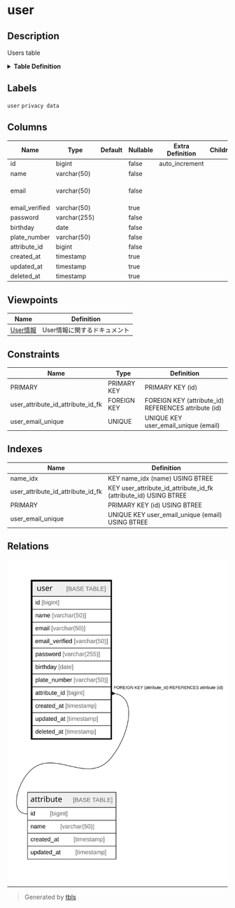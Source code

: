 # user

## Description

Users table

<details>
<summary><strong>Table Definition</strong></summary>

```sql
CREATE TABLE `user` (
  `id` bigint NOT NULL AUTO_INCREMENT,
  `name` varchar(50) COLLATE utf8mb4_unicode_ci NOT NULL,
  `email` varchar(50) COLLATE utf8mb4_unicode_ci NOT NULL,
  `email_verified` varchar(50) COLLATE utf8mb4_unicode_ci DEFAULT NULL,
  `password` varchar(255) COLLATE utf8mb4_unicode_ci NOT NULL,
  `birthday` date NOT NULL,
  `plate_number` varchar(50) COLLATE utf8mb4_unicode_ci NOT NULL,
  `attribute_id` bigint NOT NULL,
  `created_at` timestamp NULL DEFAULT NULL,
  `updated_at` timestamp NULL DEFAULT NULL,
  `deleted_at` timestamp NULL DEFAULT NULL,
  PRIMARY KEY (`id`),
  UNIQUE KEY `user_email_unique` (`email`),
  KEY `user_attribute_id_attribute_id_fk` (`attribute_id`),
  KEY `name_idx` (`name`),
  CONSTRAINT `user_attribute_id_attribute_id_fk` FOREIGN KEY (`attribute_id`) REFERENCES `attribute` (`id`)
) ENGINE=InnoDB DEFAULT CHARSET=utf8mb4 COLLATE=utf8mb4_unicode_ci
```

</details>

## Labels

`user` `privacy data`

## Columns

| Name | Type | Default | Nullable | Extra Definition | Children | Parents | Comment |
| ---- | ---- | ------- | -------- | ---------------- | -------- | ------- | ------- |
| id | bigint |  | false | auto_increment |  |  |  |
| name | varchar(50) |  | false |  |  |  |  |
| email | varchar(50) |  | false |  |  |  | Email address as login id. ex. user@example.com |
| email_verified | varchar(50) |  | true |  |  |  |  |
| password | varchar(255) |  | false |  |  |  |  |
| birthday | date |  | false |  |  |  |  |
| plate_number | varchar(50) |  | false |  |  |  |  |
| attribute_id | bigint |  | false |  |  | [attribute](attribute.html) |  |
| created_at | timestamp |  | true |  |  |  |  |
| updated_at | timestamp |  | true |  |  |  |  |
| deleted_at | timestamp |  | true |  |  |  |  |

## Viewpoints

| Name | Definition |
| ---- | ---------- |
| [User情報](viewpoint-0.html) | User情報に関するドキュメント |

## Constraints

| Name | Type | Definition |
| ---- | ---- | ---------- |
| PRIMARY | PRIMARY KEY | PRIMARY KEY (id) |
| user_attribute_id_attribute_id_fk | FOREIGN KEY | FOREIGN KEY (attribute_id) REFERENCES attribute (id) |
| user_email_unique | UNIQUE | UNIQUE KEY user_email_unique (email) |

## Indexes

| Name | Definition |
| ---- | ---------- |
| name_idx | KEY name_idx (name) USING BTREE |
| user_attribute_id_attribute_id_fk | KEY user_attribute_id_attribute_id_fk (attribute_id) USING BTREE |
| PRIMARY | PRIMARY KEY (id) USING BTREE |
| user_email_unique | UNIQUE KEY user_email_unique (email) USING BTREE |

## Relations

![er](user.svg)

---

> Generated by [tbls](https://github.com/k1LoW/tbls)
